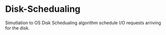 # Disk-Schedualing
Simutlation to OS  Disk Schedualing algorithm schedule I/O requests arriving for the disk.
